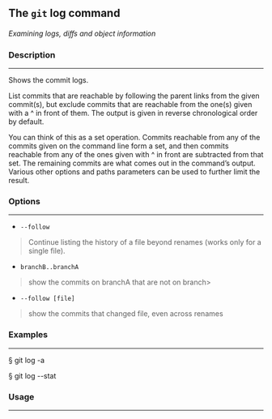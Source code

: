 ## The `git` **log** command
*Examining logs, diﬀs and object information*

### Description
---
Shows the commit logs.

List commits that are reachable by following the parent links from the given commit(s), but exclude commits that are reachable from the one(s) given with a ^ in front of them. The output is given in reverse chronological order by default.

You can think of this as a set operation. Commits reachable from any of the commits given on the command line form a set, and then commits reachable from any of the ones given with ^ in front are subtracted from that set. The remaining commits are what comes out in the command’s output. Various other options and paths parameters can be used to further limit the result.

### Options
---

- `--follow`

>Continue listing the history of a file beyond renames (works only for a single file).

-   `branchB..branchA`

>show the commits on branchA that are not on branch>

-   `--follow [file]`

>show the commits that changed file, even across renames


### Examples
---
§ git log -a

§ git log --stat

### Usage
---